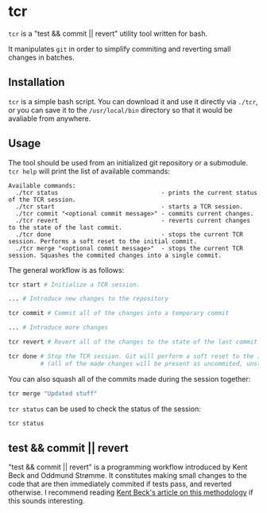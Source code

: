 # tcr
`tcr` is a "test &amp;&amp; commit || revert" utility tool written for bash.

It manipulates `git` in order to simplify commiting and reverting small changes in batches.

## Installation
`tcr` is a simple bash script. You can download it and use it directly via `./tcr`, or you can save it to the `/usr/local/bin` directory so that it would be avaliable from anywhere.

## Usage

The tool should be used from an initialized git repository or a submodule. `tcr help` will print the list of available commands:
```
Available commands:
  ./tcr status                             - prints the current status of the TCR session.
  ./tcr start                              - starts a TCR session.
  ./tcr commit "<optional commit message>" - commits current changes.
  ./tcr revert                             - reverts current changes to the state of the last commit.
  ./tcr done                               - stops the current TCR session. Performs a soft reset to the initial commit.
  ./tcr merge "<optional commit message>"  - stops the current TCR session. Squashes the commited changes into a single commit.
```


The general workflow is as follows:

```bash
tcr start # Initialize a TCR session.

... # Introduce new changes to the repository

tcr commit # Commit all of the changes into a temporary commit

... # Introduce more changes

tcr revert # Revert all of the changes to the state of the last commit

tcr done # Stop the TCR session. Git will perform a soft reset to the initial commit 
         # (all of the made changes will be present as uncommited, unstaged changes to the initial commit)
```

You can also squash all of the commits made during the session together:

```bash
tcr merge "Updated stuff"
```

`tcr status` can be used to check the status of the session:
```bash
tcr status
```


## test && commit || revert
"test && commit || revert" is a programming workflow introduced by Kent Beck and Oddmund Strømme. It constitutes making small changes to the code that are then immediately commited if tests pass, and reverted otherwise. I recommend reading [Kent Beck's article on this methodology](https://medium.com/@kentbeck_7670/test-commit-revert-870bbd756864) if this sounds interesting.

